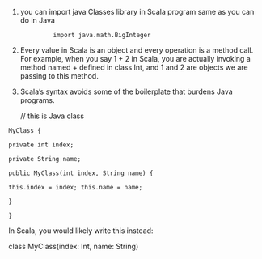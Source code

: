 1. you can import java Classes library in Scala program same as you can do in Java

   ```
            import java.math.BigInteger
   ```

2. Every value in Scala is an object and every operation is a method call. For example, when you say 1 + 2 in Scala, you are actually invoking a method named + defined in class Int, and 1 and 2 are objects we are passing to this method.

3. Scala’s syntax avoids some of the boilerplate that burdens Java programs.

   // this is Java class

`MyClass {`

`private int index;`

`private String name;`

`public MyClass(int index, String name) {`

`this.index = index; this.name = name;`

`}`

`}`

In Scala, you would likely write this instead:

class MyClass\(index: Int, name: String\)


